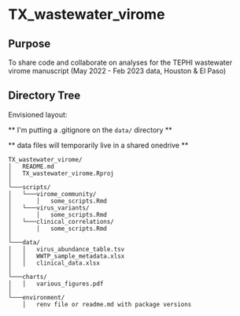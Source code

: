 # TX_wastewater_virome

## Purpose

To share code and collaborate on analyses for the TEPHI wastewater virome manuscript (May 2022 - Feb 2023 data, Houston & El Paso)

## Directory Tree

Envisioned layout:

** I'm putting a .gitignore on the `data/` directory **

** data files will temporarily live in a shared onedrive **

```
TX_wastewater_virome/
│   README.md
│   TX_wastewater_virome.Rproj
│
└───scripts/
│   └───virome_community/
│       │   some_scripts.Rmd
│   └───virus_variants/
│       │   some_scripts.Rmd
│   └───clinical_correlations/
│       │   some_scripts.Rmd
│
└───data/
│   │   virus_abundance_table.tsv
│   │   WWTP_sample_metadata.xlsx
│   │   clinical_data.xlsx
│
└───charts/
│   │   various_figures.pdf
│
└───environment/
    │   renv file or readme.md with package versions
```
